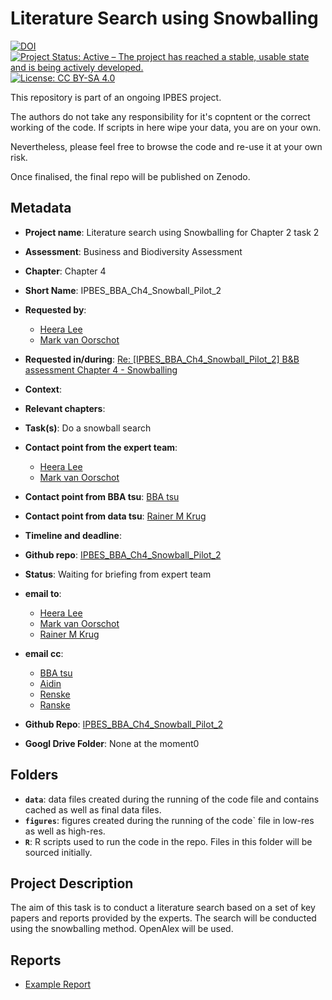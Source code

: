 # Literature Search using Snowballing

[![DOI](https://zenodo.org/badge/DOI/99.9999/zenodo.9999999.svg)](https://doi.org/99.9999/zenodo.9999999)
[![Project Status: Active – The project has reached a stable, usable state and is being actively developed.](https://www.repostatus.org/badges/latest/active.svg)](https://www.repostatus.org/#active)
[![License: CC BY-SA 4.0](https://img.shields.io/badge/License-CC_BY_4.0-lightgrey.svg)](https://creativecommons.org/licenses/by/4.0/)

This repository is part of an ongoing IPBES project.

The authors do not take any responsibility for it's copntent or the correct working of the code. If scripts in here wipe your data, you are on your own.

Nevertheless, please feel free to browse the code and re-use it at your own risk.

Once finalised, the final repo will be published on Zenodo.

## Metadata

- **Project name**: Literature search using Snowballing for Chapter 2 task 2
- **Assessment**: Business and Biodiversity Assessment
- **Chapter**: Chapter 4
- **Short Name**: IPBES_BBA_Ch4_Snowball_Pilot_2

- **Requested by**:
  - [Heera Lee](mailto:hrlee1202@gmail.com)
  - [Mark van Oorschot](mailto:Mark.vanOorschot@pbl.nl)

- **Requested in/during**: [Re: [IPBES_BBA_Ch4_Snowball_Pilot_2] B&B assessment Chapter 4 - Snowballing](message://%3c4f669520-6e7b-4685-8ac8-b38afd1d0ca9@senckenberg.de%3e)

- **Context**:
- **Relevant chapters**:
- **Task(s)**: Do a snowball search
- **Contact point from the expert team**:
  - [Heera Lee](mailto:hrlee1202@gmail.com)
  - [Mark van Oorschot](mailto:Mark.vanOorschot@pbl.nl)
- **Contact point from BBA tsu**: [BBA tsu](mailto:tsu.bizbiodiversity@gmail.com)
- **Contact point from data tsu**: [Rainer M Krug](mailto:Rainer@krugs.de)
- **Timeline and deadline**:
- **Github repo**: [IPBES_BBA_Ch4_Snowball_Pilot_2](https://github.com/rkrug/IPBES_BBA_Ch4_Snowball_Pilot_2)
- **Status**: Waiting for briefing from expert team

- **email to**:
  - [Heera Lee](mailto:hrlee1202@gmail.com)
  - [Mark van Oorschot](mailto:Mark.vanOorschot@pbl.nl)
  - [Rainer M Krug](mailto:Rainer@krugs.de)

- **email cc**:
  - [BBA tsu](mailto:tsu.bizbiodiversity@gmail.com)
  - [Aidin](mailto:Aidin.Niamir@Senckenberg.de)
  - [Renske](mailto:Renske.Gudde@Senckenberg.de)
  - [Ranske](mailto:Renske.Gudde@Senckenberg.de)

- **Github Repo**: [IPBES_BBA_Ch4_Snowball_Pilot_2](https://github.com/rkrug/IPBES_BBA_Ch4_Snowball_Pilot_2)
- **Googl Drive Folder**: None at the moment0

## Folders

- **`data`**: data files created during the running of the code file and contains cached as well as final data files.
- **`figures`**: figures created during the running of the code` file in low-res as well as high-res.
- **`R`**: R scripts used to run the code in the repo. Files in this folder will be sourced initially.

## Project Description

The aim of this task is to conduct a literature search based on a set of key papers and reports provided by the experts. The search will be conducted using the snowballing method. OpenAlex will be used.

## Reports

- [Example Report](Report.html)
